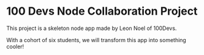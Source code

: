 # 100 Devs Node Collaboration Project

This project is a skeleton node app made by Leon Noel of 100Devs.

With a cohort of six students, we will transform this app into something cooler!
